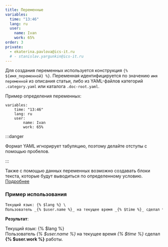 ```yaml
---
title: Переменные
variables:
  time: "13:46"
  lang: ru
  user:
    name: Ivan
    work: 65%
order: 3
private:
  - ekaterina.pavlova@ics-it.ru
  # - stanislav.yargunkin@ics-it.ru
---
```


Для создания переменных используется конструкция `{% ${имя_переменной} %}`. Переменная идентифицируется по значению `имя переменной` из описания статьи, либо из YAML-файлов категорий `.category.yaml` или каталога `.doc-root.yaml`.

Пример определения переменных:

```
variables:
    time: "13:46"
    lang: ru
    user:
        name: Ivan
        work: 65%
```

:::danger

Формат YAML игнорирует табуляцию, поэтому делайте отступы с помощью пробелов.

:::

Также с помощью данных переменных возможно создавать блоки текста, которые будут выводиться по определенному условию. [Подробнее](https://markdoc.io/docs/functions)

### Пример использования

```md
Текущий язык: {% $lang %} \
Пользователь _{% $user.name %}_ на текущее время _{% $time %}_ сделал **{% $user.work %}** работы.
```

**Результат**:

Текущий язык: {% $lang %} \
Пользователь _{% $user.name %}_ на текущее время _{% $time %}_ сделал **{% $user.work %}** работы.
